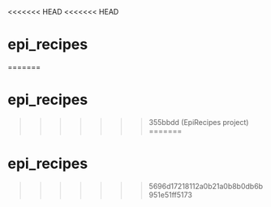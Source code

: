 <<<<<<< HEAD
<<<<<<< HEAD
# epi_recipes
=======
# epi_recipes
>>>>>>> 355bbdd (EpiRecipes project)
=======
# epi_recipes
>>>>>>> 5696d17218112a0b21a0b8b0db6b951e51ff5173
